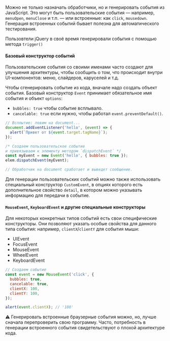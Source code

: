 Можно не только назначать обработчики, но и генерировать события из JavaScript. Это могут быть пользовательские события — например, `menuOpen`, `menuClose` и т.п. — или встроенные: как `click`, `mousedown`. Генерация встроенных событий бывает полезна для автоматического тестирования.

Пользовтели jQuery в своё время генерировали события с помощью метода `trigger()`

#### Базовый конструктор событий

Пользовательские события со своими именами часто создают для улучшения архитектуры, чтобы сообщить о том, что происходит внутри UI-компонентов: меню, слайдеров, каруселей и т.д.

Чтобы сгенерировать событие из кода, вначале надо создать объект события. Базовый конструктор `Event` принимает обязательное имя события и объект `options`:

- `bubbles: true` чтобы событие всплывало.
- `cancelable: true` если нужно, чтобы работал `event.preventDefault()`.

```javascript
// Всплытие: ловим на document...
document.addEventListener('hello', (event) => {
  alert(`Привет от ${event.target.tagName}`);
});

/* Создаем пользовательское событие
и привязываем к элементу методом `dispatchEvent` */
const myEvent = new Event('hello', { bubbles: true });
elem.dispatchEvent(myEvent);

// Обработчик на document сработает и выведет сообщение.
```

Для генерации пользовательских событий можно также использовать специальный конструктор `CustomEvent`, в опциях которого есть дополнительное свойство `detail`, в котором можно указывать информацию для передачи в событие.

#### `MouseEvent`, `KeyboardEvent` и другие специальные конструкторы

Для некоторых конкретных типов событий есть свои специфические конструкторы. Они позволяют указать особые свойства для данного типа события: например, `clientX`/`clientY` для события мыши:

- UIEvent
- FocusEvent
- MouseEvent
- WheelEvent
- KeyboardEvent

```javascript
// Создаем событие
const event = new MouseEvent('click', {
  bubbles: true,
  cancelable: true,
  clientX: 100,
  clientY: 100,
});

alert(event.clientX); // '100'
```

⚠️ Генерировать встроенные браузерные события можно, но, лучше сначала перепроверить свою программу. Часто, потребность в генерации встроенного события свидетельствуют о плохой архитектуре кода.
